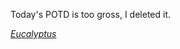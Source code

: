 Today's POTD is too gross, I deleted it.

*[Eucalyptus](https://wikipedia.org/wiki/File:Sawfly_larvae_-_Pergidae_sp.jpg)*
